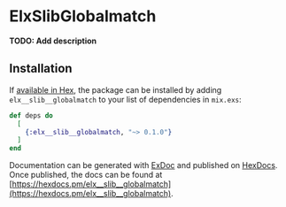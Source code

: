 # ElxSlibGlobalmatch

**TODO: Add description**

## Installation

If [available in Hex](https://hex.pm/docs/publish), the package can be installed
by adding `elx__slib__globalmatch` to your list of dependencies in `mix.exs`:

```elixir
def deps do
  [
    {:elx__slib__globalmatch, "~> 0.1.0"}
  ]
end
```

Documentation can be generated with [ExDoc](https://github.com/elixir-lang/ex_doc)
and published on [HexDocs](https://hexdocs.pm). Once published, the docs can
be found at [https://hexdocs.pm/elx__slib__globalmatch](https://hexdocs.pm/elx__slib__globalmatch).

